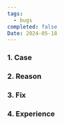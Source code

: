 ```yaml
---
tags:
  - bugs
completed: false
Date: 2024-05-18
---
```

### 1. Case

### 2. Reason
### 3. Fix
### 4. Experience